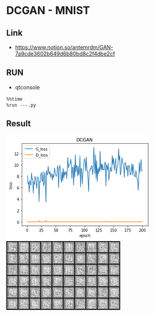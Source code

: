 # DCGAN - MNIST

## Link
- https://www.notion.so/antemrdm/GAN-7a9cde3602b649d6b80bd8c2f4dbe2cf

## RUN
- qtconsole
```
%%time
%run ---.py
```

## Result
![image](./DCGAN-MNIST.png)
![image](DCGAN-fake-img/DCGAN-fake-img.gif)